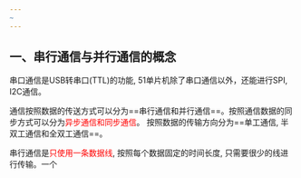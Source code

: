 ```yaml
---
~
---
```

## 一、串行通信与并行通信的概念
串口通信是USB转串口(TTL)的功能, 51单片机除了串口通信以外，还能进行SPI, I2C通信。 

通信按照数据的传送方式可以分为==串行通信和并行通信==。按照通信数据的同步方式可以分为<mark style="background: transparent; color: red">异步通信和同步通信</mark>。 按照数据的传输方向分为==单工通信, 半双工通信和全双工通信==。

串行通信是<mark style="background: transparent; color: red">只使用一条数据线</mark>, 按照每个数据固定的时间长度,  只需要很少的线进行传输。一个
